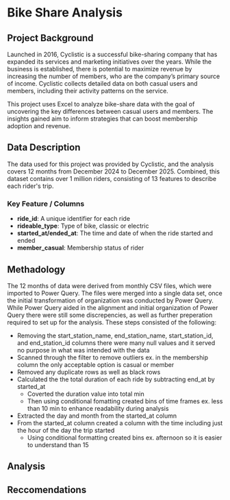 # Bike Share Analysis 

## Project Background
Launched in 2016, Cyclistic is a successful bike-sharing company that has expanded its services and marketing initiatives over the years. While the business is established, there is potential to maximize revenue by increasing the number of members, who are the company’s primary source of income. Cyclistic collects detailed data on both casual users and members, including their activity patterns on the service.

This project uses Excel to analyze bike-share data with the goal of uncovering the key differences between casual users and members. The insights gained aim to inform strategies that can boost membership adoption and revenue. 

## Data Description 

The data used for this project was provided by Cyclistic, and the analysis covers 12 months from December 2024 to December 2025. Combined, this dataset contains over 1 million riders, consisting of 13 features to describe each rider's trip. 

### Key Feature / Columns
- **ride_id**: A unique identifier for each ride
- **rideable_type**: Type of bike, classic or electric
- **started_at/ended_at**: The time and date of when the ride started and ended
- **member_casual**: Membership status of rider

## Methadology 
The 12 months of data were derived from monthly CSV files, which were imported to Power Query. The files were merged into a single data set, once the initial transformation of organization was conducted by Power Query. While Power Query aided in the alignment and initial organization of Power Query there were still some discrepencies, as well as further preperation required to set up for the analysis. These steps consisted of the following:

- Removing the start_station_name, end_station_name, start_station_id, and end_station_id columns there were many null values and it served no purpose in what was intended with the data
- Scanned through the filter to remove outliers ex. in the membership column the only acceptable option is casual or member
- Removed any duplicate rows as well as black rows
- Calculated the the total duration of each ride by subtracting end_at by started_at
  - Coverted the duration value into total min
  - Then using conditional fomatting created bins of time frames ex. less than 10 min to enhance readability during analysis
- Extracted the day and month from the started_at column
- From the started_at column created a column with the time including just the hour of the day the trip started
  - Using conditional formatting created bins ex. afternoon so it is easier to understand than 15

## Analysis

## Reccomendations 
